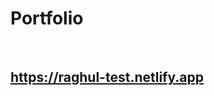 <h1>Portfolio</h1>
<br/>
<h2><a href="https://raghul-test.netlify.app" target="_blank">https://raghul-test.netlify.app<h2/>
